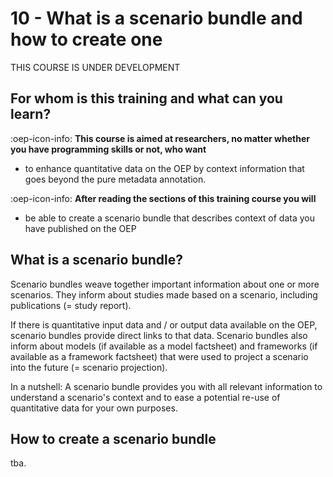 # 10 - What is a scenario bundle and how to create one 
THIS COURSE IS UNDER DEVELOPMENT

## For whom is this training and what can you learn?

:oep-icon-info: **This course is aimed at researchers, no matter whether you have programming skills or not, who want**

- to enhance quantitative data on the OEP by context information that goes beyond the pure metadata annotation. 

:oep-icon-info: **After reading the sections of this training course you will**

- be able to create a scenario bundle that describes context of data you have published on the OEP

## What is a scenario bundle?

Scenario bundles weave together important information about one or more scenarios. They inform about studies made based on a scenario, including publications (= study report).

If there is quantitative input data and / or output data available on the OEP, scenario bundles provide direct links to that data. 
Scenario bundles  also inform about models (if available as a model factsheet) and frameworks (if available as a framework factsheet) that were used to project a scenario into the future (= scenario projection).

In a nutshell: A scenario bundle provides you with all relevant information to understand a scenario's context and to ease a potential re-use of quantitative data for your own purposes.

## How to create a scenario bundle
tba. 





